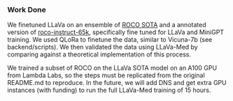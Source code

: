 ### Work Done

We finetuned LLaVa on an ensemble of [ROCO SOTA](https://www.kaggle.com/datasets/virajbagal/roco-dataset) and a annotated version of
[roco-instruct-65k](https://huggingface.co/datasets/photonmz/roco-instruct-65k), specifically fine tuned for LLaVa and MiniGPT training. We used QLoRa to finetune the data, similar to Vicuna-7b (see backend/scripts). We then validated the data using LLaVa-Med by comparing against a theoretical implementation of this process. 

We trained a subset of ROCO on the LLaVa SOTA model on an A100 GPU from Lambda Labs, so the steps must be replicated from the original README.md to reproduce. 
In the future, we will add DNS and get extra GPU instances (with funding) to run the full LLaVa-Med training of 15 hours. 
